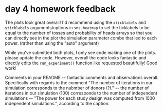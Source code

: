 # day 4 homework feedback

The plots look great overall! I'd recommend using the `xticklabels` and `yticklabels` arguments/options in `sns.heatmap` to set the ticklabels to be equal to the number of tosses and probability of heads arrays so that you can directly see in the plot the simulation parameter combo that led to each power. (rather than using the "auto" argument)

While you've submitted both plots, I only see code making one of the plots. please update the code. However, overall the code looks fantastic and directly edits the `run_experiment()` function like requested beautifully! Good work!

Comments in your README -- fantastic comments and observations overall. Specifically with regards to the comment "The number of iterations in our simulation corresponds to the nubmber of donors (?)." -- the number of iterations in our simulation (100) corresponds to the number of independent simulations -- "The power for each study design was computed from 1000 independent
simulations.", according to the caption.
